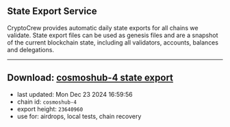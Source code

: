 ## State Export Service
CryptoCrew provides automatic daily state exports for all chains we validate. State export files can be used as genesis files and are a snapshot of the current blockchain state, including all validators, accounts, balances and delegations.

---
**Download: [cosmoshub-4 state export](https://dl-eu2.ccvalidators.com/SERVICE/cosmoshub/cosmoshub-4_export_23640960.json)**
---

- last updated: Mon Dec 23 2024 16:59:56
- chain id: `cosmoshub-4`
- export height: `23640960`
- use for: airdrops, local tests, chain recovery
